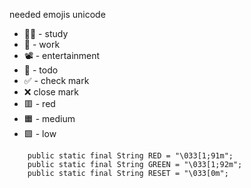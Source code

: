 needed emojis unicode 
* 👨‍🎓 - study
* 💼 - work
* 📽 - entertainment
* 📝 - todo
* ✅ - check mark
* ❌ close mark
* 🟥 - red
* 🟧 - medium
* 🟩 - low
```
    public static final String RED = "\033[1;91m";
    public static final String GREEN = "\033[1;92m";
    public static final String RESET = "\033[0m";
```
